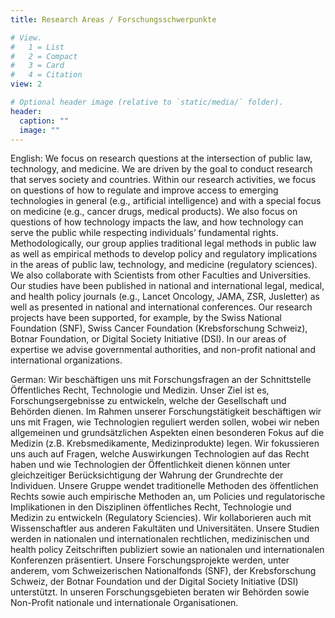 ```yaml
---
title: Research Areas / Forschungsschwerpunkte

# View.
#   1 = List
#   2 = Compact
#   3 = Card
#   4 = Citation
view: 2

# Optional header image (relative to `static/media/` folder).
header:
  caption: ""
  image: ""
---
```

<p> English:
We focus on research questions at the intersection of public law, technology, and medicine. We are driven by the goal to conduct research that serves society and countries. 
Within our research activities, we focus on questions of how to regulate and improve access to emerging technologies in general (e.g., artificial intelligence) and with a special focus on medicine (e.g., cancer drugs, medical products). We also focus on questions of how technology impacts the law, and how technology can serve the public while respecting individuals’ fundamental rights.
Methodologically, our group applies traditional legal methods in public law as well as empirical methods to develop policy and regulatory implications in the areas of public law, technology, and medicine (regulatory sciences). 
We also collaborate with Scientists from other Faculties and Universities. 
Our studies have been published in national and international legal, medical, and health policy journals (e.g., Lancet Oncology, JAMA, ZSR, Jusletter) as well as presented in national and international conferences. Our research projects have been supported, for example, by the Swiss National Foundation (SNF), Swiss Cancer Foundation (Krebsforschung Schweiz), Botnar Foundation, or Digital Society Initiative (DSI).
In our areas of expertise we advise governmental authorities, and non-profit national and international organizations.


German: 
Wir beschäftigen uns mit Forschungsfragen an der Schnittstelle Öffentliches Recht, Technologie und Medizin. Unser Ziel ist es, Forschungsergebnisse zu entwickeln, welche der Gesellschaft und Behörden dienen. 
Im Rahmen unserer Forschungstätigkeit beschäftigen wir uns mit Fragen, wie Technologien reguliert werden sollen, wobei wir neben allgemeinen und grundsätzlichen Aspekten einen besonderen Fokus auf die Medizin (z.B. Krebsmedikamente, Medizinprodukte) legen. Wir fokussieren uns auch auf Fragen, welche Auswirkungen Technologien auf das Recht haben und wie Technologien der Öffentlichkeit dienen können unter gleichzeitiger Berücksichtigung der Wahrung der Grundrechte der Individuen. 
Unsere Gruppe wendet traditionelle Methoden des öffentlichen Rechts sowie auch empirische Methoden an, um Policies und regulatorische Implikationen in den Disziplinen öffentliches Recht, Technologie und Medizin zu entwickeln (Regulatory Sciencies). 
Wir kollaborieren auch mit Wissenschaftler aus anderen Fakultäten und Universitäten. 
Unsere Studien werden in nationalen und internationalen rechtlichen, medizinischen und health policy Zeitschriften publiziert sowie an nationalen und internationalen Konferenzen präsentiert. Unsere Forschungsprojekte werden, unter anderem, vom Schweizerischen Nationalfonds (SNF), der Krebsforschung Schweiz, der Botnar Foundation und der Digital Society Initiative (DSI) unterstützt. 
In unseren Forschungsgebieten beraten wir Behörden sowie Non-Profit nationale und internationale Organisationen. </p>

 
